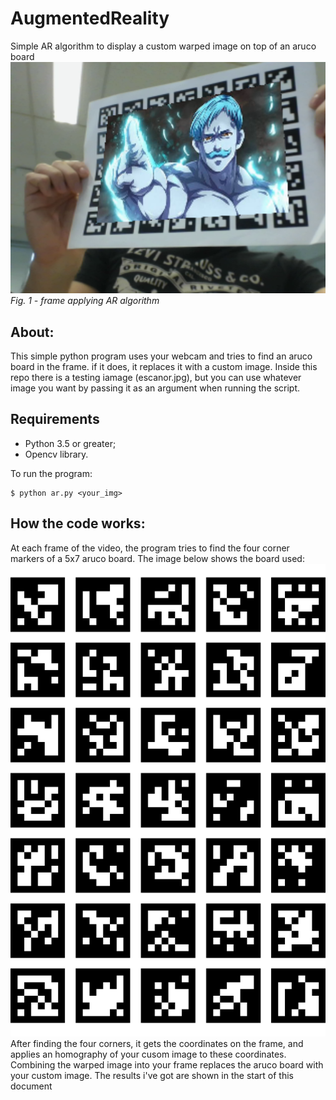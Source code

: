 # AugmentedReality
Simple AR algorithm to display a custom warped image on top of an aruco board
![Alt text](utils/frame_aruco.png?raw=true "Title")
<br>
*Fig. 1 - frame applying AR algorithm*
## About:
This simple python program uses your webcam and tries to find an aruco board in the frame. if it does, it replaces it with a custom image. Inside this repo there is a testing iamage (escanor.jpg), but you can use whatever image you want by passing it as an argument when running the script.

## Requirements
* Python 3.5 or greater;
* Opencv library.

To run the program:
```
$ python ar.py <your_img>
```

## How the code works:
At each frame of the video, the program tries to find the four corner markers of a 5x7 aruco board. The image below shows the board used:
![Alt text](utils/board_aruco_57.png?raw=true "Title")
After finding the four corners, it gets the coordinates on the frame, and applies an homography of your cusom image to these coordinates. Combining the warped image into your frame replaces the aruco board with your custom image. The results i've got are shown in the start of this document



